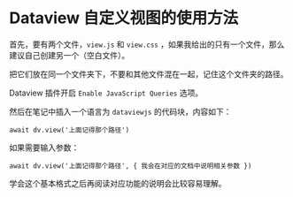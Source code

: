 # Dataview 自定义视图的使用方法

首先，要有两个文件，`view.js` 和 `view.css` ，如果我给出的只有一个文件，那么建议自己创建另一个（空白文件）。

把它们放在同一个文件夹下，不要和其他文件混在一起，记住这个文件夹的路径。

Dataview 插件开启 `Enable JavaScript Queries` 选项。

然后在笔记中插入一个语言为 `dataviewjs` 的代码块，内容如下：

```dataviewjs
await dv.view('上面记得那个路径')
```

如果需要输入参数：

```dataviewjs
await dv.view('上面记得那个路径', { 我会在对应的文档中说明相关参数 })
```

学会这个基本格式之后再阅读对应功能的说明会比较容易理解。